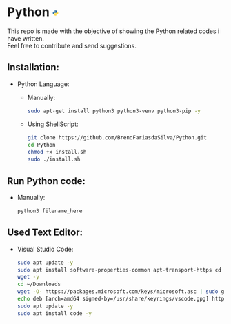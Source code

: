 # Python <img src="https://github.com/devicons/devicon/blob/master/icons/python/python-original.svg"  width="3%" height="3%">
This repo is made with the objective of showing the Python related codes i have written. \
Feel free to contribute and send suggestions.

## Installation:
* Python Language:

	* Manually:
		```bash
		sudo apt-get install python3 python3-venv python3-pip -y
		```

	* Using ShellScript:
		```bash
		git clone https://github.com/BrenoFariasdaSilva/Python.git
		cd Python
		chmod +x install.sh
		sudo ./install.sh
		```

## Run Python code:
* Manually:
	```bash
	python3 filename_here
	```

## Used Text Editor:
* Visual Studio Code:
	```bash
	sudo apt update -y
	sudo apt install software-properties-common apt-transport-https cd ~/Downloads
	wget -y
	cd ~/Downloads
	wget -O- https://packages.microsoft.com/keys/microsoft.asc | sudo gpg --dearmor | sudo tee /usr/share/keyrings/vscode.gpg
	echo deb [arch=amd64 signed-by=/usr/share/keyrings/vscode.gpg] https://packages.microsoft.com/repos/vscode stable main | sudo tee /etc/apt/sources.list.d/vscode.list
	sudo apt update -y
	sudo apt install code -y
	```
